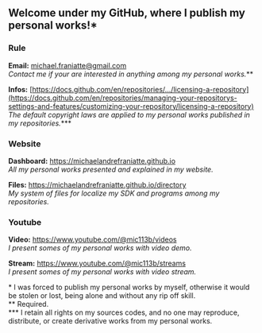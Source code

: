 ﻿  
  
## Welcome under my GitHub, where I publish my personal works!\*  
  
  
### Rule  
  
**Email:** michael.franiatte@gmail.com  
*Contact me if your are interested in anything among my personal works.*\**  
  
**Infos:** [https://docs.github.com/en/repositories/.../licensing-a-repository](https://docs.github.com/en/repositories/managing-your-repositorys-settings-and-features/customizing-your-repository/licensing-a-repository)  
*The default copyright laws are applied to my personal works published in my repositories.*\***  
  
  
### Website  
  
**Dashboard:** https://michaelandrefraniatte.github.io  
*All my personal works presented and explained in my website.*  
  
**Files:** https://michaelandrefraniatte.github.io/directory  
*My system of files for localize my SDK and programs among my repositories.*  
  
  
### Youtube  
  
**Video:** https://www.youtube.com/@mic113b/videos  
*I present somes of my personal works with video demo.*  
  
**Stream:** https://www.youtube.com/@mic113b/streams  
*I present somes of my personal works with video stream.*  
  
  
\* I was forced to publish my personal works by myself, otherwise it would be stolen or lost, being alone and without any rip off skill.  
\** Required.  
\*** I retain all rights on my sources codes, and no one may reproduce, distribute, or create derivative works from my personal works.  
  
  